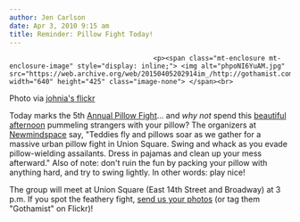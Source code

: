 ```yaml
---
author: Jen Carlson
date: Apr 3, 2010 9:15 am
title: Reminder: Pillow Fight Today!
---
```


	
										<p><span class="mt-enclosure mt-enclosure-image" style="display: inline;"> <img alt="phpoNI6YuAM.jpg" src="https://web.archive.org/web/20150405202914im_/http://gothamist.com/attachments/arts_jen/phpoNI6YuAM.jpg" width="640" height="425" class="image-none"> </span><br>
<span class="photo_caption">Photo via <a href="https://web.archive.org/web/20150405202914/http://www.flickr.com/photos/johnia/2355159957/">johnia&apos;s flickr</a></span></p>

<p>Today marks the 5th <a href="https://web.archive.org/web/20150405202914/http://gothamist.com/tags/pillowfight">Annual Pillow Fight</a>... and <em>why not</em> spend this <a href="https://web.archive.org/web/20150405202914/http://gothamist.com/2010/04/02/sunny_and_warm_weekend_ahead.php">beautiful afternoon</a> pummeling strangers with your pillow? The organizers at <a href="https://web.archive.org/web/20150405202914/http://newmindspace.com/">Newmindspace</a> say, &quot;Teddies fly and pillows soar as we gather for a massive urban pillow fight in Union Square. Swing and whack as you evade pillow-wielding assailants. Dress in pajamas and clean up your mess afterward.&quot; Also of note: don&apos;t ruin the fun by packing your pillow with anything hard, and try to swing lightly. In other words: play nice!</p>

<p>The group will meet at Union Square (East 14th Street and Broadway) at 3 p.m. If you spot the feathery fight, <a href="https://web.archive.org/web/20150405202914/mailto:photos@gothamist.com">send us your photos</a> (or tag them &quot;Gothamist&quot; on Flickr)!</p>					
										
									
				